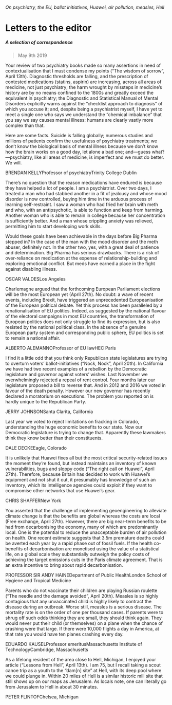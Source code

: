 ###### On psychiatry, the EU, ballot initiatives, Huawei, air pollution, measles, Hell
# Letters to the editor 
##### A selection of correspondence 
> May 9th 2019 
Your review of two psychiatry books made so many assertions in need of contextualisation that I must condense my points (“The wisdom of sorrow”, April 13th). Diagnostic thresholds are falling, and the prescription of contested medications (statins, aspirin) are increasing, across all areas of medicine, not just psychiatry; the harm wrought by missteps in medicine’s history are by no means confined to the 1800s and greatly exceed the equivalent in psychiatry; the Diagnostic and Statistical Manual of Mental Disorders explicitly warns against the “checklist approach to diagnosis” of which you accuse it; and, despite being a psychiatrist myself, I have yet to meet a single one who says we understand the “chemical imbalance” that you say we say causes mental illness: humans are clearly vastly more complex than that. 
Here are some facts. Suicide is falling globally; numerous studies and millions of patients confirm the usefulness of psychiatry treatments; we don’t know the biological basis of mental illness because we don’t know how the brain works on a good day, let alone a bad one; and—guess what?—psychiatry, like all areas of medicine, is imperfect and we must do better. We will. 
BRENDAN KELLYProfessor of psychiatryTrinity College Dublin 
There’s no question that the reason medications have endured is because they have helped a lot of people. I am a psychiatrist. Over two days, I treated a man who had stabbed another in a fit of jealousy and whose mood disorder is now controlled, buying him time in the arduous process of learning self-restraint. I saw a woman who had fried her brain with meth and who, with an antipsychotic, is able to function and keep from harming. Another woman who is able to remain in college because her concentration is sufficiently better. And a man whose crippling anxiety was relieved, permitting him to start developing work skills. 
Would these goals have been achievable in the days before Big Pharma stepped in? In the case of the man with the mood disorder and the meth abuser, definitely not. In the other two, yes, with a great deal of patience and determination. Big Pharma has serious drawbacks. There is a risk of over-reliance on medication at the expense of relationship-building and exploring emotional conflict. But meds have earned a place in the fight against disabling illness. 
OSCAR VALDESLos Angeles 
Charlemagne argued that the forthcoming European Parliament elections will be the most European yet (April 27th). No doubt: a wave of recent events, including Brexit, have triggered an unprecedented Europeanisation of the European political debate. Yet this process has been paralleled by a renationalisation of EU politics. Indeed, as suggested by the national flavour of the electoral campaigns in most EU countries, the transformation of European politics does not only struggle to find its expression, but is also resisted by the national political class. In the absence of a genuine European party system and corresponding public sphere, EU politics is set to remain a national affair. 
ALBERTO ALEMANNOProfessor of EU lawHEC Paris 
I find it a little odd that you think only Republican state legislatures are trying to overturn voters’ ballot-initiatives (“Nock, Nock”, April 20th). In California we have had two recent examples of a rebellion by the Democratic legislature and governor against voters’ wishes. Last November we overwhelmingly rejected a repeal of rent control. Four months later our legislature proposed a bill to reverse that. And in 2012 and 2016 we voted in favour of the death penalty. However our new governor has recently declared a moratorium on executions. The problem you reported on is hardly unique to the Republican Party. 
JERRY JOHNSONSanta Clarita, California 
Last year we voted to reject limitations on fracking in Colorado, understanding the huge economic benefits to our state. Now our Democratic legislature is trying to change that. Apparently these lawmakers think they know better than their constituents. 
DALE DECKEEagle, Colorado 
It is unlikely that Huawei fixes all but the most critical security-related issues the moment they’re found, but instead maintains an inventory of known vulnerabilities, bugs and sloppy code (“The right call on Huawei”, April 27th). Therefore, because Britain has decided to work with Huawei’s equipment and not shut it out, it presumably has knowledge of such an inventory, which its intelligence agencies could exploit if they want to compromise other networks that use Huawei’s gear. 
CHRIS SHAFFERNew York 
You asserted that the challenge of implementing geoengineering to alleviate climate change is that the benefits are global whereas the costs are local (Free exchange, April 27th). However, there are big near-term benefits to be had from decarbonising the economy, many of which are predominantly local. One is the potential to reduce the unacceptable burden of air pollution on health. One recent estimate suggests that 3.5m premature deaths could be averted each year by a rapid phase out of fossil fuels. If the health co-benefits of decarbonisation are monetised using the value of a statistical life, on a global scale they substantially outweigh the policy costs of achieving the target emissions cuts in the Paris climate agreement. That is an extra incentive to bring about rapid decarbonisation. 
PROFESSOR SIR ANDY HAINEDepartment of Public HealthLondon School of Hygiene and Tropical Medicine 
Parents who do not vaccinate their children are playing Russian roulette (“The needle and the damage avoided”, April 20th). Measles is so highly contagious that any unvaccinated child is highly likely to contract the disease during an outbreak. Worse still, measles is a serious disease. The mortality rate is on the order of one per thousand cases. If parents were to shrug off such odds thinking they are small, they should think again. They would never put their child (or themselves) on a plane when the chance of crashing were that large. If there were 10,000 flights a day in America, at that rate you would have ten planes crashing every day. 
EDUARDO KAUSELProfessor emeritusMassachusetts Institute of TechnologyCambridge, Massachusetts 
As a lifelong resident of the area close to Hell, Michigan, I enjoyed your article (“Lessons from Hell”, April 13th). I am 75, but I recall taking a scout canoe trip as a youth to the “dam[n] site” at Hell, with its deep pool where we could plunge in. Within 20 miles of Hell is a similar historic mill site that still shows up on our maps as Jerusalem. As locals note, one can literally go from Jerusalem to Hell in about 30 minutes. 
PETER FLINTOFChelsea, Michigan 

